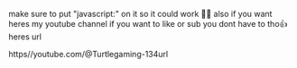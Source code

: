 make sure to put "javascript:" on it so it could work 💁🥔
also if you want heres my youtube channel if you want to like or sub you dont have to tho👍 heres url

https//youtube.com/@Turtlegaming-134url
